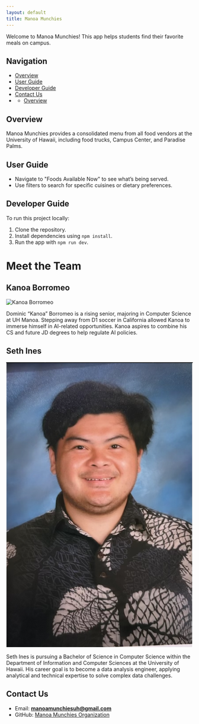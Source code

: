 ```yaml
---
layout: default
title: Manoa Munchies
---
```


Welcome to Manoa Munchies! This app helps students find their favorite meals on campus.

## Navigation
- [Overview](#overview)
- [User Guide](#user-guide)
- [Developer Guide](#developer-guide)
- [Contact Us](#contact-us)
- - [Overview](#overview)

## Overview
Manoa Munchies provides a consolidated menu from all food vendors at the University of Hawaii, including food trucks, Campus Center, and Paradise Palms.

## User Guide
- Navigate to "Foods Available Now" to see what’s being served.
- Use filters to search for specific cuisines or dietary preferences.

## Developer Guide
To run this project locally:
1. Clone the repository.
2. Install dependencies using `npm install`.
3. Run the app with `npm run dev`.

# Meet the Team

## Kanoa Borromeo
![Kanoa Borromeo](./public/WeddingHeadShot.jpeg)

Dominic “Kanoa” Borromeo is a rising senior, majoring in Computer Science at UH Manoa. Stepping away from D1 soccer in California allowed Kanoa to immerse himself in AI-related opportunities. Kanoa aspires to combine his CS and future JD degrees to help regulate AI policies.

## Seth Ines
![Seth Ines](./public/SethInesHeadShot.jpeg)

Seth Ines is pursuing a Bachelor of Science in Computer Science within the Department of Information and Computer Sciences at the University of Hawaii. His career goal is to become a data analysis engineer, applying analytical and technical expertise to solve complex data challenges.





## Contact Us
- Email: **manoamunchiesuh@gmail.com**
- GitHub: [Manoa Munchies Organization](https://github.com/manoa-munchies)
